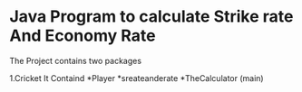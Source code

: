 # Java Program to calculate Strike rate And Economy Rate
The Project contains two packages 

1.Cricket
It Containd
*Player
*sreateanderate
*TheCalculator (main)

